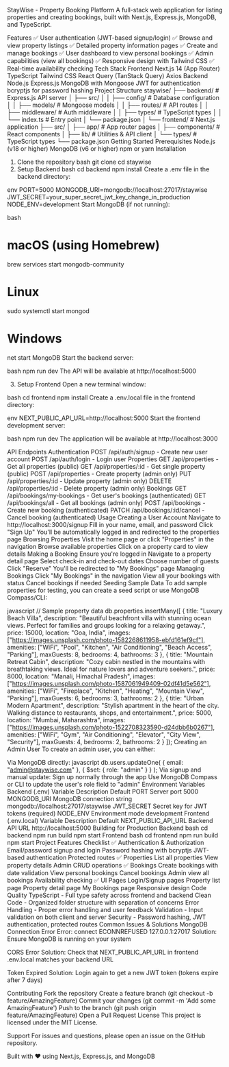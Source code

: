 StayWise - Property Booking Platform
A full-stack web application for listing properties and creating bookings, built with Next.js, Express.js, MongoDB, and TypeScript.

Features
✅ User authentication (JWT-based signup/login)
✅ Browse and view property listings
✅ Detailed property information pages
✅ Create and manage bookings
✅ User dashboard to view personal bookings
✅ Admin capabilities (view all bookings)
✅ Responsive design with Tailwind CSS
✅ Real-time availability checking
Tech Stack
Frontend
Next.js 14 (App Router)
TypeScript
Tailwind CSS
React Query (TanStack Query)
Axios
Backend
Node.js
Express.js
MongoDB with Mongoose
JWT for authentication
bcryptjs for password hashing
Project Structure
staywise/
├── backend/          # Express.js API server
│   ├── src/
│   │   ├── config/      # Database configuration
│   │   ├── models/      # Mongoose models
│   │   ├── routes/      # API routes
│   │   ├── middleware/  # Auth middleware
│   │   ├── types/       # TypeScript types
│   │   └── index.ts     # Entry point
│   └── package.json
│
└── frontend/         # Next.js application
    ├── src/
    │   ├── app/         # App router pages
    │   ├── components/  # React components
    │   ├── lib/         # Utilities & API client
    │   └── types/       # TypeScript types
    └── package.json
Getting Started
Prerequisites
Node.js (v18 or higher)
MongoDB (v6 or higher)
npm or yarn
Installation
1. Clone the repository
bash
git clone <repository-url>
cd staywise
2. Setup Backend
bash
cd backend
npm install
Create a .env file in the backend directory:

env
PORT=5000
MONGODB_URI=mongodb://localhost:27017/staywise
JWT_SECRET=your_super_secret_jwt_key_change_in_production
NODE_ENV=development
Start MongoDB (if not running):

bash
# macOS (using Homebrew)
brew services start mongodb-community

# Linux
sudo systemctl start mongod

# Windows
net start MongoDB
Start the backend server:

bash
npm run dev
The API will be available at http://localhost:5000

3. Setup Frontend
Open a new terminal window:

bash
cd frontend
npm install
Create a .env.local file in the frontend directory:

env
NEXT_PUBLIC_API_URL=http://localhost:5000
Start the frontend development server:

bash
npm run dev
The application will be available at http://localhost:3000

API Endpoints
Authentication
POST /api/auth/signup - Create new user account
POST /api/auth/login - Login user
Properties
GET /api/properties - Get all properties (public)
GET /api/properties/:id - Get single property (public)
POST /api/properties - Create property (admin only)
PUT /api/properties/:id - Update property (admin only)
DELETE /api/properties/:id - Delete property (admin only)
Bookings
GET /api/bookings/my-bookings - Get user's bookings (authenticated)
GET /api/bookings/all - Get all bookings (admin only)
POST /api/bookings - Create new booking (authenticated)
PATCH /api/bookings/:id/cancel - Cancel booking (authenticated)
Usage
Creating a User Account
Navigate to http://localhost:3000/signup
Fill in your name, email, and password
Click "Sign Up"
You'll be automatically logged in and redirected to the properties page
Browsing Properties
Visit the home page or click "Properties" in the navigation
Browse available properties
Click on a property card to view details
Making a Booking
Ensure you're logged in
Navigate to a property detail page
Select check-in and check-out dates
Choose number of guests
Click "Reserve"
You'll be redirected to "My Bookings" page
Managing Bookings
Click "My Bookings" in the navigation
View all your bookings with status
Cancel bookings if needed
Seeding Sample Data
To add sample properties for testing, you can create a seed script or use MongoDB Compass/CLI:

javascript
// Sample property data
db.properties.insertMany([
  {
    title: "Luxury Beach Villa",
    description: "Beautiful beachfront villa with stunning ocean views. Perfect for families and groups looking for a relaxing getaway.",
    price: 15000,
    location: "Goa, India",
    images: ["https://images.unsplash.com/photo-1582268611958-ebfd161ef9cf"],
    amenities: ["WiFi", "Pool", "Kitchen", "Air Conditioning", "Beach Access", "Parking"],
    maxGuests: 8,
    bedrooms: 4,
    bathrooms: 3
  },
  {
    title: "Mountain Retreat Cabin",
    description: "Cozy cabin nestled in the mountains with breathtaking views. Ideal for nature lovers and adventure seekers.",
    price: 8000,
    location: "Manali, Himachal Pradesh",
    images: ["https://images.unsplash.com/photo-1587061949409-02df41d5e562"],
    amenities: ["WiFi", "Fireplace", "Kitchen", "Heating", "Mountain View", "Parking"],
    maxGuests: 6,
    bedrooms: 3,
    bathrooms: 2
  },
  {
    title: "Urban Modern Apartment",
    description: "Stylish apartment in the heart of the city. Walking distance to restaurants, shops, and entertainment.",
    price: 5000,
    location: "Mumbai, Maharashtra",
    images: ["https://images.unsplash.com/photo-1522708323590-d24dbb6b0267"],
    amenities: ["WiFi", "Gym", "Air Conditioning", "Elevator", "City View", "Security"],
    maxGuests: 4,
    bedrooms: 2,
    bathrooms: 2
  }
]);
Creating an Admin User
To create an admin user, you can either:

Via MongoDB directly:
javascript
   db.users.updateOne(
     { email: "admin@staywise.com" },
     { $set: { role: "admin" } }
   );
Via signup and manual update:
Sign up normally through the app
Use MongoDB Compass or CLI to update the user's role field to "admin"
Environment Variables
Backend (.env)
Variable	Description	Default
PORT	Server port	5000
MONGODB_URI	MongoDB connection string	mongodb://localhost:27017/staywise
JWT_SECRET	Secret key for JWT tokens	(required)
NODE_ENV	Environment mode	development
Frontend (.env.local)
Variable	Description	Default
NEXT_PUBLIC_API_URL	Backend API URL	http://localhost:5000
Building for Production
Backend
bash
cd backend
npm run build
npm start
Frontend
bash
cd frontend
npm run build
npm start
Project Features Checklist
✅ Authentication & Authorization
Email/password signup and login
Password hashing with bcryptjs
JWT-based authentication
Protected routes
✅ Properties
List all properties
View property details
Admin CRUD operations
✅ Bookings
Create bookings with date validation
View personal bookings
Cancel bookings
Admin view all bookings
Availability checking
✅ UI Pages
Login/Signup pages
Property list page
Property detail page
My Bookings page
Responsive design
Code Quality
TypeScript - Full type safety across frontend and backend
Clean Code - Organized folder structure with separation of concerns
Error Handling - Proper error handling and user feedback
Validation - Input validation on both client and server
Security - Password hashing, JWT authentication, protected routes
Common Issues & Solutions
MongoDB Connection Error
Error: connect ECONNREFUSED 127.0.0.1:27017
Solution: Ensure MongoDB is running on your system

CORS Error
Solution: Check that NEXT_PUBLIC_API_URL in frontend .env.local matches your backend URL

Token Expired
Solution: Login again to get a new JWT token (tokens expire after 7 days)

Contributing
Fork the repository
Create a feature branch (git checkout -b feature/AmazingFeature)
Commit your changes (git commit -m 'Add some AmazingFeature')
Push to the branch (git push origin feature/AmazingFeature)
Open a Pull Request
License
This project is licensed under the MIT License.

Support
For issues and questions, please open an issue on the GitHub repository.

Built with ❤️ using Next.js, Express.js, and MongoDB

